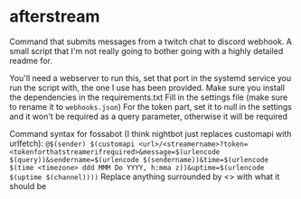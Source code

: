 # afterstream
Command that submits messages from a twitch chat to discord webhook. 
A small script that I'm not really going to bother going with a highly detailed readme for.

You'll need a webserver to run this, set that port in the systemd service you run the script with, the one I use has been provided.
Make sure you install the dependencies in the requirements.txt
Fill in the settings file (make sure to rename it to `webhooks.json`)
For the token part, set it to null in the settings and it won't be required as a query parameter, otherwise it will be required

Command syntax for fossabot (I think nightbot just replaces customapi with urlfetch):
`@$(sender) $(customapi <url>/<streamername>?token=<tokenforthatstreamerifrequired>&message=$(urlencode $(query))&sendername=$(urlencode $(sendername))&time=$(urlencode $(time <timezone> ddd MMM Do YYYY, h:mma z))&uptime=$(urlencode $(uptime $(channel))))`
Replace anything surrounded by <> with what it should be
